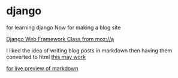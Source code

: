 # django
for learning django
Now for making a blog site

[Django Web Framework Class from moz://a](https://developer.mozilla.org/en-US/docs/Learn/Server-side/Django)


I liked the idea of writing blog posts in markdown then having them converted to html [this may work](https://www.imzjy.com/blog/2018-05-20-render-the-markdown-in-django)


[for live preview of markdown](https://markdownlivepreview.com/)